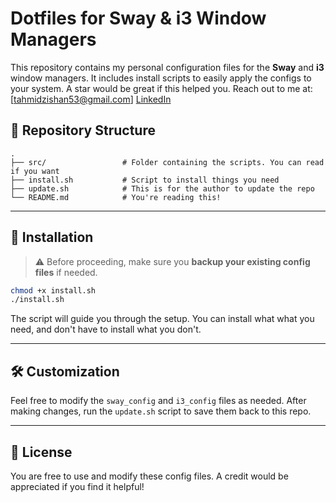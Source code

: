 # Dotfiles for Sway & i3 Window Managers

This repository contains my personal configuration files for the **Sway** and **i3** window managers. It includes install scripts to easily apply the configs to your system. A star would be great if this helped you. Reach out to me at:
[tahmidzishan53@gmail.com]   [LinkedIn](https://bd.linkedin.com/in/tahmidrzishan)

## 📁 Repository Structure

```
.
├── src/                 # Folder containing the scripts. You can read if you want
├── install.sh           # Script to install things you need
├── update.sh            # This is for the author to update the repo
└── README.md            # You're reading this!
```

---

## 🚀 Installation

> ⚠️ Before proceeding, make sure you **backup your existing config files** if needed.


```bash
chmod +x install.sh
./install.sh
```

The script will guide you through the setup. You can install what what you need, and don't have to install what you don't.

---
## 🛠 Customization

Feel free to modify the `sway_config` and `i3_config` files as needed. After making changes, run the `update.sh` script to save them back to this repo.

---

## 📌 License

You are free to use and modify these config files. A credit would be appreciated if you find it helpful!

